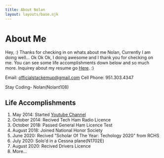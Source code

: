 ```yaml
---
title: About Nolan
layout: layouts/base.njk
---
```


# About Me

Hey, :) 
Thanks for checking in on whats about me Nolan, Currently I am doing well... Ok Ok Ok, I doing awesome and I thank you for checking on me. You can see some life accomplishments down below and so much more. Inquirey about my resume go [Here](/resume). :)

Email: officialstackemup@gmail.com
Cell Phone: 951.303.4347

Stay Coding-
    Nolan(Nolant108)

## Life Accomplishments

1. May 2014: Started [Youtube Channel](https://youtube.com/OfficialStackEmUp)
2. October 2014: Recived Tech Ham Radio Licence
3. October 2018: Passed General Ham Licence Test
4. August 2018: Joined National Honor Society
5. June 2020: Recived "Scholar Of The Year: Techology 2020" from RCHS
6. July 2020: Solo'd in a Cessna plane(N1702E)
7. August 2020: Recived Drivers Licence
8. More...



